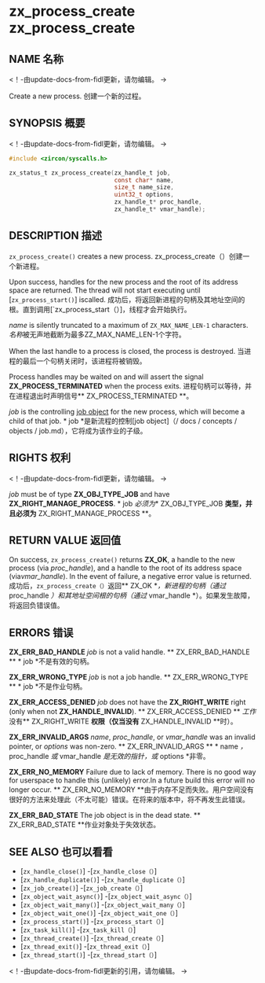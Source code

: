  
# zx_process_create  zx_process_create 

 
## NAME  名称 

<!-- Updated by update-docs-from-fidl, do not edit. -->  <！-由update-docs-from-fidl更新，请勿编辑。 ->

Create a new process.  创建一个新的过程。

 
## SYNOPSIS  概要 

<!-- Updated by update-docs-from-fidl, do not edit. -->  <！-由update-docs-from-fidl更新，请勿编辑。 ->

```c
#include <zircon/syscalls.h>

zx_status_t zx_process_create(zx_handle_t job,
                              const char* name,
                              size_t name_size,
                              uint32_t options,
                              zx_handle_t* proc_handle,
                              zx_handle_t* vmar_handle);
```
 

 
## DESCRIPTION  描述 

`zx_process_create()` creates a new process.  zx_process_create（）创建一个新进程。

Upon success, handles for the new process and the root of its address space are returned.  The thread will not start executing until [`zx_process_start()`] iscalled. 成功后，将返回新进程的句柄及其地址空间的根。直到调用[`zx_process_start（）]，线程才会开始执行。

*name* is silently truncated to a maximum of `ZX_MAX_NAME_LEN-1` characters.  *名称*被无声地截断为最多ZZ_MAX_NAME_LEN-1个字符。

When the last handle to a process is closed, the process is destroyed.  当进程的最后一个句柄关闭时，该进程将被销毁。

Process handles may be waited on and will assert the signal **ZX_PROCESS_TERMINATED** when the process exits. 进程句柄可以等待，并在进程退出时声明信号** ZX_PROCESS_TERMINATED **。

*job* is the controlling [job object](/docs/concepts/objects/job.md) for the new process, which will become a child of that job. * job *是新流程的控制[job object]（/ docs / concepts / objects / job.md），它将成为该作业的子级。

 
## RIGHTS  权利 

<!-- Updated by update-docs-from-fidl, do not edit. -->  <！-由update-docs-from-fidl更新，请勿编辑。 ->

*job* must be of type **ZX_OBJ_TYPE_JOB** and have **ZX_RIGHT_MANAGE_PROCESS**.  * job *必须为** ZX_OBJ_TYPE_JOB **类型，并且必须为** ZX_RIGHT_MANAGE_PROCESS **。

 
## RETURN VALUE  返回值 

On success, `zx_process_create()` returns **ZX_OK**, a handle to the new process (via *proc_handle*), and a handle to the root of its address space (via*vmar_handle*).  In the event of failure, a negative error value is returned. 成功后，`zx_process_create（）`返回** ZX_OK **，新进程的句柄（通过* proc_handle *）和其地址空间根的句柄（通过* vmar_handle *）。如果发生故障，将返回负错误值。

 
## ERRORS  错误 

**ZX_ERR_BAD_HANDLE**  *job* is not a valid handle.  ** ZX_ERR_BAD_HANDLE ** * job *不是有效的句柄。

**ZX_ERR_WRONG_TYPE**  *job* is not a job handle.  ** ZX_ERR_WRONG_TYPE ** * job *不是作业句柄。

**ZX_ERR_ACCESS_DENIED**  *job* does not have the **ZX_RIGHT_WRITE** right (only when not **ZX_HANDLE_INVALID**). ** ZX_ERR_ACCESS_DENIED ** *工作*没有** ZX_RIGHT_WRITE **权限（仅当没有** ZX_HANDLE_INVALID **时）。

**ZX_ERR_INVALID_ARGS**  *name*, *proc_handle*, or *vmar_handle*  was an invalid pointer, or *options* was non-zero. ** ZX_ERR_INVALID_ARGS ** * name *，* proc_handle *或* vmar_handle *是无效的指针，或* options *非零。

**ZX_ERR_NO_MEMORY**  Failure due to lack of memory. There is no good way for userspace to handle this (unlikely) error.In a future build this error will no longer occur. ** ZX_ERR_NO_MEMORY **由于内存不足而失败。用户空间没有很好的方法来处理此（不太可能）错误。在将来的版本中，将不再发生此错误。

**ZX_ERR_BAD_STATE**  The job object is in the dead state.  ** ZX_ERR_BAD_STATE **作业对象处于失效状态。

 
## SEE ALSO  也可以看看 

 
 - [`zx_handle_close()`]  -[`zx_handle_close（）`]
 - [`zx_handle_duplicate()`]  -[`zx_handle_duplicate（）`]
 - [`zx_job_create()`]  -[`zx_job_create（）`]
 - [`zx_object_wait_async()`]  -[`zx_object_wait_async（）`]
 - [`zx_object_wait_many()`]  -[`zx_object_wait_many（）`]
 - [`zx_object_wait_one()`]  -[`zx_object_wait_one（）`]
 - [`zx_process_start()`]  -[`zx_process_start（）`]
 - [`zx_task_kill()`]  -[`zx_task_kill（）`]
 - [`zx_thread_create()`]  -[`zx_thread_create（）`]
 - [`zx_thread_exit()`]  -[`zx_thread_exit（）`]
 - [`zx_thread_start()`]  -[`zx_thread_start（）`]

<!-- References updated by update-docs-from-fidl, do not edit. -->  <！-由update-docs-from-fidl更新的引用，请勿编辑。 ->

